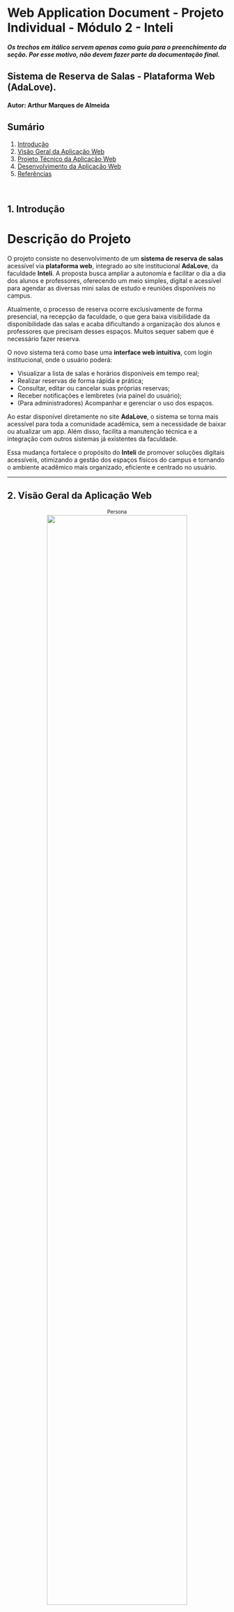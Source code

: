 # Web Application Document - Projeto Individual - Módulo 2 - Inteli

**_Os trechos em itálico servem apenas como guia para o preenchimento da seção. Por esse motivo, não devem fazer parte da documentação final._**

## Sistema de Reserva de Salas - Plataforma Web (AdaLove).

#### **Autor:** Arthur Marques de Almeida

## Sumário

1. [Introdução](#c1)  
2. [Visão Geral da Aplicação Web](#c2)  
3. [Projeto Técnico da Aplicação Web](#c3)  
4. [Desenvolvimento da Aplicação Web](#c4)  
5. [Referências](#c5)  

<br>

## <a name="c1"></a>1. Introdução 
# Descrição do Projeto

O projeto consiste no desenvolvimento de um **sistema de reserva de salas** acessível via **plataforma web**, integrado ao site institucional **AdaLove**, da faculdade **Inteli**. A proposta busca ampliar a autonomia e facilitar o dia a dia dos alunos e professores, oferecendo um meio simples, digital e acessível para agendar as diversas mini salas de estudo e reuniões disponíveis no campus.

Atualmente, o processo de reserva ocorre exclusivamente de forma presencial, na recepção da faculdade, o que gera baixa visibilidade da disponibilidade das salas e acaba dificultando a organização dos alunos e professores que precisam desses espaços. Muitos sequer sabem que é necessário fazer reserva.

O novo sistema terá como base uma **interface web intuitiva**, com login institucional, onde o usuário poderá:

- Visualizar a lista de salas e horários disponíveis em tempo real;
- Realizar reservas de forma rápida e prática;
- Consultar, editar ou cancelar suas próprias reservas;
- Receber notificações e lembretes (via painel do usuário);
- (Para administradores) Acompanhar e gerenciar o uso dos espaços.

Ao estar disponível diretamente no site **AdaLove**, o sistema se torna mais acessível para toda a comunidade acadêmica, sem a necessidade de baixar ou atualizar um app. Além disso, facilita a manutenção técnica e a integração com outros sistemas já existentes da faculdade.

Essa mudança fortalece o propósito do **Inteli** de promover soluções digitais acessíveis, otimizando a gestão dos espaços físicos do campus e tornando o ambiente acadêmico mais organizado, eficiente e centrado no usuário.


---

## <a name="c2"></a>2. Visão Geral da Aplicação Web

<div align="center">
  <sub>Persona</sub><br>
  <img src="assets/usuario.png" width="80%">
</div>

### 2.2. User Stories 

**(US01)**  
Como aluno, quero visualizar a lista de salas disponíveis para reserva, para escolher uma sala livre que atenda às minhas necessidades.

**(US02)**  
Como professor, quero realizar a reserva de uma sala diretamente pelo site da Adalove, para garantir um espaço adequado para ministrar aulas extras, reuniões ou atividades acadêmicas.

**(US03)**  
Como aluna, quero receber notificações de confirmação e lembrete das minhas reservas, para não esquecer dos horários e gerenciar melhor meu tempo.

**(US04)**  
Como administrador da faculdade, quero gerenciar (aprovar, cancelar ou alterar) reservas feitas pelos alunos, para manter o controle do uso das salas e resolver conflitos de agendamento.

## Analise INVEST do US02 (professor)
**(US02)**  
Como professor, quero realizar a reserva de uma sala diretamente pelo site da Adalove, para garantir um espaço adequado para ministrar aulas extras, reuniões ou atividades acadêmicas.

**I (Independente):**
Pode ser implementada separadamente das outras funcionalidades, como visualização de salas ou envio de notificações.

**N (Negociável):**
A forma como o professor realiza a reserva (ex: escolha de tipo de sala, aprovação automática ou manual) pode ser ajustada de acordo com as necessidades da faculdade.

**V (Valiosa):**
Permite que o professor tenha autonomia para planejar atividades acadêmicas sem depender do atendimento presencial, agilizando processos e otimizando o uso dos espaços.

**E (Estimável):**
A funcionalidade é bem definida (escolher sala, data, horário, quem estará presente, confirmar reserva) e pode ser facilmente estimada em termos de esforço de desenvolvimento.

**S (Small - Pequena):**
É pequena o bastante para ser desenvolvida e entregue em uma sprint de duração padrão, principalmente se focar inicialmente em um fluxo simples de reserva.

**T (Testável):**
Pode ser testada facilmente, verificando se o professor consegue selecionar uma sala e completar uma reserva pelo site da Adalove.

---

## <a name="c3"></a>3. Projeto da Aplicação Web

### 3.1. Modelagem do banco de dados  (Semana 3)

O modelo de tabelas foi projetado para suportar as funcionalidades do sistema de reservas de salas da plataforma AdaLove. Ele contempla usuários com diferentes perfis, controle de reservas e envio de notificações. A estrutura garante integridade e facilidade de gestão dos dados.

<div align="center">
  <sub>Persona</sub><br>
  <img src="assets/modelo-banco.png" width="80%">
</div>

**O sistema é composto por quatro entidades principais:**

1. Usuário  
Representa todos os usuários cadastrados na plataforma, podendo ter o tipo aluno, professor ou administrador.
2. Sala  
Define as salas disponíveis para reserva, com nome, capacidade e localização.
3. Reserva  
Representa os agendamentos feitos por usuários para uma determinada sala, data e horário.
4. Notificação  
Controla os lembretes e confirmações enviados aos usuários.

A seguir está o código SQL utilizado para criação das tabelas no Supabase/PostgreSQL:

```sql
CREATE TABLE usuario (
  id_usuario SERIAL PRIMARY KEY,
  nome TEXT NOT NULL,
  email TEXT UNIQUE NOT NULL,
  senha TEXT NOT NULL,
  tipo_usuario TEXT NOT NULL CHECK (tipo_usuario IN ('aluno', 'professor', 'admin'))
);

CREATE TABLE sala (
  id_sala SERIAL PRIMARY KEY,
  nome TEXT NOT NULL,
  capacidade INT NOT NULL,
  localizacao TEXT NOT NULL
);

CREATE TABLE reserva (
  id_reserva SERIAL PRIMARY KEY,
  id_usuario INT NOT NULL REFERENCES usuario(id_usuario),
  id_sala INT NOT NULL REFERENCES sala(id_sala),
  data_reserva DATE NOT NULL,
  horario_inicio TIME NOT NULL,
  horario_fim TIME NOT NULL,
  status_reserva TEXT NOT NULL DEFAULT 'pendente' CHECK (status_reserva IN ('pendente', 'aprovada', 'cancelada'))
);

CREATE TABLE notificacao (
  id_notificacao SERIAL PRIMARY KEY,
  id_usuario INT NOT NULL REFERENCES usuario(id_usuario),
  mensagem TEXT NOT NULL,
  data_envio TIMESTAMP DEFAULT CURRENT_TIMESTAMP,
  visualizada BOOLEAN DEFAULT FALSE
);
```

### 3.1.1 BD e Models (Semana 5)
*Descreva aqui os Models implementados no sistema web*

### 3.2. Arquitetura (Semana 5)

*Posicione aqui o diagrama de arquitetura da sua solução de aplicação web. Atualize sempre que necessário.*

**Instruções para criação do diagrama de arquitetura**  
- **Model**: A camada que lida com a lógica de negócios e interage com o banco de dados.
- **View**: A camada responsável pela interface de usuário.
- **Controller**: A camada que recebe as requisições, processa as ações e atualiza o modelo e a visualização.
  
*Adicione as setas e explicações sobre como os dados fluem entre o Model, Controller e View.*

### 3.3. Wireframes (Semana 03)

<div align="center">
    <sub>Wireframe Fluxo do Usuário</sub><br>
    <img src="assets/fluxo_usuario.png" width="85%"><br>
    <a href="https://www.figma.com/design/2UVmkvQp59TqM8lI4yCnOM/Untitled?node-id=0-1&m=dev&t=2f3UpjqqJatKLPja-1" target="_blank">
      <sup>Link Figma</sup></a>
      <br>
      <sup> O wireframe apresenta o fluxo do sistema de reservas da plataforma Adalove, permitindo que alunos e professores realizem login, visualizem a lista de salas disponíveis e filtrem por critérios como data, bloco e capacidade. Através da tabela de reservas, o usuário escolhe um horário e confirma a reserva. A tela “Minhas Reservas” exibe agendamentos futuros com opções de cancelamento. Além disso, o sistema envia notificações de confirmação e lembrete, facilitando o controle dos compromissos acadêmicos.</sup>
</div>
  

<div align="center">
  <sub>Wireframe Fluxo do Administrador</sub><br>
  <img src="assets/fluxo_adm.png" width="85%"><br>
  <a href="https://www.figma.com/design/2UVmkvQp59TqM8lI4yCnOM/Untitled?node-id=0-1&m=dev&t=2f3UpjqqJatKLPja-1" target="_blank">
    <sup>Link Figma</sup>
  </a><br>
  <sup>O wireframe apresenta a interface destinada à área administrativa do sistema de reservas da faculdade. Após realizar login com nome, e-mail e senha, o administrador é direcionado para uma tela de gerenciamento das solicitações de reserva de salas. Nessa grade, são exibidas todas as reservas feitas pelos alunos, organizadas por horário e sala, com os respectivos dados dos solicitantes. A funcionalidade central dessa interface permite ao administrador aprovar, cancelar ou alterar reservas diretamente da tabela, oferecendo uma visão consolidada que facilita o controle da ocupação dos espaços e a resolução de possíveis conflitos de agendamento.</sup>
</div>

### 3.4. Guia de estilos (Semana 05)

*Descreva aqui orientações gerais para o leitor sobre como utilizar os componentes do guia de estilos de sua solução.*


### 3.5. Protótipo de alta fidelidade (Semana 05)

*Posicione aqui algumas imagens demonstrativas de seu protótipo de alta fidelidade e o link para acesso ao protótipo completo (mantenha o link sempre público para visualização).*

### 3.6. WebAPI e endpoints (Semana 05)

*Utilize um link para outra página de documentação contendo a descrição completa de cada endpoint. Ou descreva aqui cada endpoint criado para seu sistema.*  

### 3.7 Interface e Navegação (Semana 07)

*Descreva e ilustre aqui o desenvolvimento do frontend do sistema web, explicando brevemente o que foi entregue em termos de código e sistema. Utilize prints de tela para ilustrar.*

---

## <a name="c4"></a>4. Desenvolvimento da Aplicação Web (Semana 8)

### 4.1 Demonstração do Sistema Web (Semana 8)

*VIDEO: Insira o link do vídeo demonstrativo nesta seção*
*Descreva e ilustre aqui o desenvolvimento do sistema web completo, explicando brevemente o que foi entregue em termos de código e sistema. Utilize prints de tela para ilustrar.*

### 4.2 Conclusões e Trabalhos Futuros (Semana 8)

*Indique pontos fortes e pontos a melhorar de maneira geral.*
*Relacione também quaisquer outras ideias que você tenha para melhorias futuras.*



## <a name="c5"></a>5. Referências

_Incluir as principais referências de seu projeto, para que seu parceiro possa consultar caso ele se interessar em aprofundar. Um exemplo de referência de livro e de site:_<br>

---
---